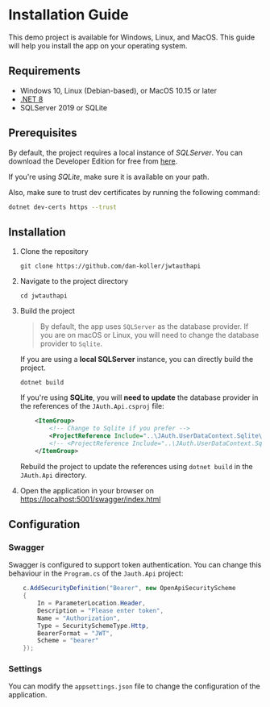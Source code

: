 # Installation Guide

This demo project is available for Windows, Linux, and MacOS. This guide will help you install the app on your operating system.

## Requirements

-   Windows 10, Linux (Debian-based), or MacOS 10.15 or later
-   [.NET 8](https://dotnet.microsoft.com/download/dotnet/8.0)
-   SQLServer 2019 or SQLite

## Prerequisites

By default, the project requires a local instance of _SQLServer_. You can download the Developer Edition for free from [here](https://www.microsoft.com/en-us/sql-server/sql-server-downloads).

If you're using _SQLite_, make sure it is available on your path.

Also, make sure to trust dev certificates by running the following command:

```sh
dotnet dev-certs https --trust
```

## Installation

1. Clone the repository

    ```
    git clone https://github.com/dan-koller/jwtauthapi
    ```

2. Navigate to the project directory

    ```
    cd jwtauthapi
    ```

3. Build the project

    > By default, the app uses `SQLServer` as the database provider. If you are on macOS or Linux, you will need to change the database provider to `Sqlite`.

    If you are using a **local SQLServer** instance, you can directly build the project.

    ```
    dotnet build
    ```

    If you're using **SQLite**, you will **need to update** the database provider in the references of the `JAuth.Api.csproj` file:

    ```xml
        <ItemGroup>
            <!-- Change to Sqlite if you prefer -->
            <ProjectReference Include="..\JAuth.UserDataContext.Sqlite\JAuth.UserDataContext.Sqlite.csproj" />
            <!-- <ProjectReference Include="..\JAuth.UserDataContext.SqlServer\JAuth.UserDataContext.SqlServer.csproj" /> -->
        </ItemGroup>
    ```

    Rebuild the project to update the references using `dotnet build` in the `JAuth.Api` directory.

4. Open the application in your browser on [https://localhost:5001/swagger/index.html](https://localhost:5001/swagger/index.html)

## Configuration

### Swagger

Swagger is configured to support token authentication. You can change this behaviour in the `Program.cs` of the `Jauth.Api` project:

```csharp
    c.AddSecurityDefinition("Bearer", new OpenApiSecurityScheme
    {
        In = ParameterLocation.Header,
        Description = "Please enter token",
        Name = "Authorization",
        Type = SecuritySchemeType.Http,
        BearerFormat = "JWT",
        Scheme = "bearer"
    });
```

### Settings

You can modify the `appsettings.json` file to change the configuration of the application.
